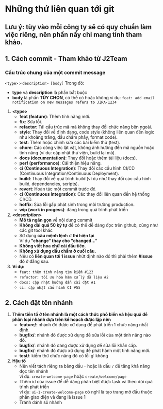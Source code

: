 # Những thứ liên quan tới git 
## Lưu ý: tùy vào mỗi công ty sẽ có quy chuẩn làm việc riêng, nên phần nầy chỉ mang tính tham khảo.
## 1. Cách commit - Tham khảo từ J2Team
### **Cấu trúc chung của một commit message**
```<type>:<description> [body]```
Trong đó: 
- **type** và **description** là phần bắt buộc 
- **body** là phần **TÙY CHỌN**, có thể có hoặc không
ví dụ: 
```feat: add email notification on new messages refers to JIRA-1234```
1. **\<type\>**
    - **feat (feature)**: Thêm tính năng mới.
    - **fix**: Sửa lỗi.
    - **refactor**: Tái cấu trúc mã mà không thay đổi chức năng bên ngoài.
    - **style**: Thay đổi về định dạng, code style (không liên quan đến logic như khoảng trắng, dấu chấm phẩy, format code).
    - **test**: Thêm hoặc chỉnh sửa các bài kiểm thử (test).
    - **chore**: Các công việc lặt vặt, không ảnh hưởng đến mã nguồn hoặc tính năng (ví dụ: cập nhật thư viện, build lại mã).
    - **docs (documentation)**: Thay đổi hoặc thêm tài liệu (docs).
    - **perf (performance)**: Cải thiện hiệu năng.
    - **ci (Continuous Integration)**: Thay đổi các cấu hình CI/CD (Continuous Integration/Continuous Deployment).
    - **build**: Thay đổi về quá trình build (ví dụ như thay đổi các cấu hình build, dependencies, scripts).
    - **revert**: Hoàn tác một commit trước đó.
    - **ci (Continuous Integration)**: Các thay đổi liên quan đến hệ thống CI/CD.
    - **hotfix**: Sửa lỗi gấp phát sinh trong môi trường production.
    - **wip (work in progess)**: đang trong quá trình phát triển
2. **\<description\>**
    - **Mô tả ngắn gọn** về nội dung commit
    - **Không dài quá 50 ký tự** để có thể dễ dàng đọc trên github, cũng như các git tool khác 
    - Sử dụng **câu mệnh lệnh** ở **thì hiện tại**.<br>
Ví dụ **"change" thay cho "changed..."**
    - **Không viết hoa chữ cái đầu tiên.**
    - **Không xử dụng dấu chấm ở cuối câu.**
    - Nếu có **liên quan tới 1 issue** nhứt định nào đó thì phải thêm **#issue** đó ở đằng sau.
3. **Ví dụ:**
    - ```feat: thêm tính năng tìm kiếm #123```
    - ```refactor: tối ưu hóa hàm xử lý dữ liệu #2```
    - ```docs: cập nhật hướng dẫn cài đặt #1```
    - ```ci: cập nhật cấu hình CI #55```

## 2. Cách đặt tên nhánh
1. **Thêm tiền tố ở tên nhánh là một cách thức phổ biến và hệu quả để phân loại nhánh dựa trên kế hoạch được lập nên**
   - **feature/**: nhánh đó được xử dụng để phát triển 1 chức năng nhất định.
   - **bugfix/**: nhánh đó được xử dụng để sửa lỗi của một tính năng nào đó.
   - **bugfix/**: nhánh đó đang được xử dụng để sửa lỗi khẩn cấp.
   - **bugfix/**: nhánh đó được xử dụng để phát hành một tính năng mới.
   - **test/**: kiểm thử chức năng đó có lỗi gì không
2. **Hậu tố**
   - Nên viết tách riêng ra bằng dấu ```-``` hoặc là dấu ```/``` để tăng khả năng đọc tên nhánh <br>
     ví dụ: ```create-welcome-page``` hoặc ```create/welcome/page```
   - Thêm id của issue để dễ dàng phân biệt được task và theo dõi quá trình phát triển<br>
     ví dụ: ```ui-1-create-welcome-page```
     có nghĩ là tạo trang mở đầu thuộc phần giao diện và đang là issue 1
   - Tránh đánh số nhánh 
